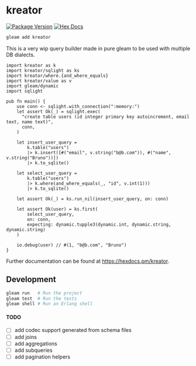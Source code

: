 # kreator

[![Package Version](https://img.shields.io/hexpm/v/kreator)](https://hex.pm/packages/kreator)
[![Hex Docs](https://img.shields.io/badge/hex-docs-ffaff3)](https://hexdocs.pm/kreator/)

```sh
gleam add kreator
```

This is a very wip query builder made in pure gleam to be used with multiple DB dialects.

```gleam
import kreator as k
import kreator/sqlight as ks
import kreator/where.{and_where_equals}
import kreator/value as v
import gleam/dynamic
import sqlight

pub fn main() {
    use conn <- sqlight.with_connection(":memory:")
    let assert Ok(_) = sqlight.exec(
      "create table users (id integer primary key autoincrement, email text, name text)",
      conn,
    )

    let insert_user_query =
        k.table("users")
        |> k.insert([#("email", v.string("b@b.com")), #("name", v.string("Bruno"))])
        |> k.to_sqlite()

    let select_user_query =
        k.table("users")
        |> k.where(and_where_equals(_, "id", v.int(1)))
        |> k.to_sqlite()

    let assert Ok(_) = ks.run_nil(insert_user_query, on: conn)

    let assert Ok(user) = ks.first(
        select_user_query,
        on: conn,
        expecting: dynamic.tupple3(dynamic.int, dynamic.string, dynamic.string)
    )

    io.debug(user) // #(1, "b@b.com", "Bruno")
}
```

Further documentation can be found at <https://hexdocs.pm/kreator>.

## Development

```sh
gleam run   # Run the project
gleam test  # Run the tests
gleam shell # Run an Erlang shell
```

#### TODO
- [ ] add codec support generated from schema files
- [ ] add joins
- [ ] add aggregations
- [ ] add subqueries
- [ ] add pagination helpers
